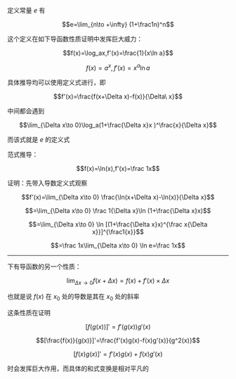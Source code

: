 定义常量 $e$ 有

$$e=\lim_{n\to +\infty} (1+\frac1n)^n$$

这个定义在如下导函数性质证明中发挥巨大威力：

$$f(x)=\log_ax,f'(x)=\frac{1}{x\ln a}$$

$$f(x)=a^x ,f'(x)=x^a\ln a$$

具体推导均可以使用定义式进行，即

$$f'(x)=\frac{f(x+\Delta x)-f(x)}{\Delta\  x}$$

中间都会遇到 

$$\lim_{\Delta x\to 0}\log_a(1+\frac{\Delta x}x )^\frac{x}{\Delta x}$$

而该式就是 $e$ 的定义式

范式推导：

$$f(x)=\ln(x),f'(x)=\frac 1x$$

证明：先带入导数定义式观察

$$f'(x)=\lim_{\Delta x\to 0} \frac{\ln(x+\Delta x)-\ln(x)}{\Delta x}$$

$$=\lim_{\Delta x\to 0} \frac 1{\Delta x}\ln (1+\frac{\Delta x}x)$$

$$=\lim_{\Delta x\to 0} \ln [(1+\frac{\Delta x}x)^{\frac x{\Delta x}}]^{\frac1{x}}$$

$$=\frac 1x\lim_{\Delta x\to 0} \ln e=\frac 1x$$

--- 

下有导函数的另一个性质：

$$\lim_{\Delta x\to 0}f(x+\Delta x)=f(x)+f'(x)\times \Delta x$$

也就是说 $f(x)$ 在 $x_0$ 处的导数是其在 $x_0$ 处的斜率

这条性质在证明

$$[f(g(x))]'=f'(g(x))g'(x)$$

$$[\frac{f(x)}{g(x)}]'=\frac{f'(x)g(x)-f(x)g'(x)}{g^2(x)}$$

$$[f(x)g(x)]'=f'(x)g(x)+f(x)g'(x)$$ 

时会发挥巨大作用，而具体的和式变换是相对平凡的